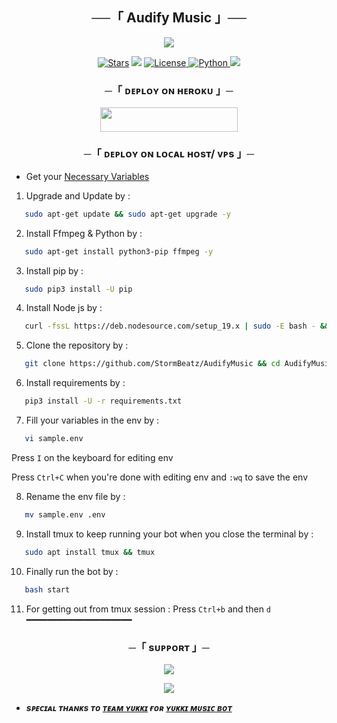<h2 align="center"> 
    ──「 Audify Music 」──
</h2>

<p align="center">
  <img src="https://graph.org/file/f4f3a59e4fb26b1dbcf59-fd20ffc824fa033459.jpg">
</p>

<p align="center">
<a href="https://github.com/StormBeatz/AudifyMusic/stargazers"><img src="https://img.shields.io/github/stars/StormBeatz/AudifyMusic?color=black&logo=github&logoColor=black&style=for-the-badge" alt="Stars" /></a>
<a href="https://github.com/StormBeatz/AudifyMusic/network/members"> <img src="https://img.shields.io/github/forks/StormBeatz/AudifyMusic?color=black&logo=github&logoColor=black&style=for-the-badge" /></a>
<a href="https://github.com/StormBeatz/AudifyMusic/blob/master/LICENSE"> <img src="https://img.shields.io/badge/License-MIT-blueviolet?style=for-the-badge" alt="License" /> </a>
<a href="https://www.python.org/"> <img src="https://img.shields.io/badge/Written%20in-Python-orange?style=for-the-badge&logo=python" alt="Python" /> </a>
<a href="https://github.com/StormBeatz/AudifyMusic/commits/StormBeatz"> <img src="https://img.shields.io/github/last-commit/StormBeatz/AudifyMusic?color=blue&logo=github&logoColor=green&style=for-the-badge" /></a>
</p>

<h3 align="center">
    ─「 ᴅᴇᴩʟᴏʏ ᴏɴ ʜᴇʀᴏᴋᴜ 」─
</h3>

<p align="center"><a href="https://dashboard.heroku.com/new?template=https://github.com/StormBeatz/AudifyMusic"> <img src="https://img.shields.io/badge/Deploy%20On%20Heroku-black?style=for-the-badge&logo=heroku" width="220" height="38.45"/></a></p>

<h3 align="center">
    ─「 ᴅᴇᴩʟᴏʏ ᴏɴ ʟᴏᴄᴀʟ ʜᴏsᴛ/ ᴠᴘs 」─
</h3>

- Get your [Necessary Variables](https://github.com/StormBeatz/AudifyMusic/blob/master/sample.env)

1. Upgrade and Update by :
```sh
   sudo apt-get update && sudo apt-get upgrade -y
   ```
2. Install Ffmpeg & Python by :
```sh
   sudo apt-get install python3-pip ffmpeg -y
   ```
3. Install pip by :
```sh
   sudo pip3 install -U pip
   ```
4. Install Node js by :
```sh
   curl -fssL https://deb.nodesource.com/setup_19.x | sudo -E bash - && sudo apt-get install nodejs -y && npm i -g npm
   ```  
5. Clone the repository by :
```sh
   git clone https://github.com/StormBeatz/AudifyMusic && cd AudifyMusic
   ``` 
6. Install requirements by :
```sh
   pip3 install -U -r requirements.txt
   ``` 
7. Fill your variables in the env by :
```sh
   vi sample.env
   ``` 
Press `I` on the keyboard for editing env<br>

Press `Ctrl+C` when you're done with editing env and `:wq` to save the env<br>

8. Rename the env file by :
```sh
   mv sample.env .env
   ```
9. Install tmux to keep running your bot when you close the terminal by :
```sh
   sudo apt install tmux && tmux
   ``` 
10. Finally run the bot by :
```sh
   bash start
   ``` 
11. For getting out from tmux session : Press `Ctrl+b` and then `d`<br>
━━━━━━━━━━━━━━━━━━━━

<h3 align="center">
    ─「 sᴜᴩᴩᴏʀᴛ 」─
</h3>

<p align="center">
<a href="https://telegram.me/GrayBotSupport"><img src="https://img.shields.io/badge/-Support%20Group-blue.svg?style=for-the-badge&logo=Telegram"></a>
</p>

<p align="center">
<a href="https://telegram.me/GrayBots"><img src="https://img.shields.io/badge/-Support%20Channel-blue.svg?style=for-the-badge&logo=Telegram"></a>
</p>

- <b> _sᴩᴇᴄɪᴀʟ ᴛʜᴀɴᴋs ᴛᴏ [ᴛᴇᴀᴍ ʏᴜᴋᴋɪ](https://github.com/TeamYukki) ғᴏʀ [ʏᴜᴋᴋɪ ᴍᴜsɪᴄ ʙᴏᴛ](https://github.com/TeamYukki/YukkiMusicBot)_ </b> 
